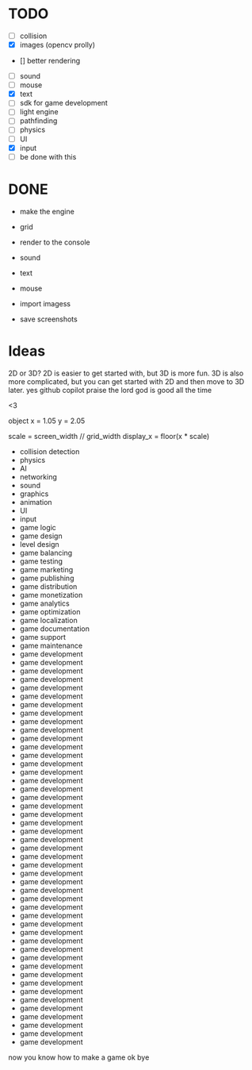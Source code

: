 # TODO
- [ ] collision
- [x] images (opencv prolly)
- [] better rendering
- [ ] sound
- [ ] mouse
- [x] text
- [ ] sdk for game development
- [ ] light engine
- [ ] pathfinding
- [ ] physics
- [ ] UI
- [x] input
- [ ] be done with this

# DONE

- make the engine
- grid
- render to the console


- sound
- text
- mouse
- import imagess
- save screenshots

# Ideas
2D or 3D? 2D is easier to get started with, but 3D is more fun. 3D is also more complicated, but you can get started with 2D and then move to 3D later.
yes github copilot
praise the lord
god is good
all the time

<3



object
x = 1.05
y = 2.05

scale = screen_width // grid_width
display_x = floor(x * scale)


- collision detection
- physics
- AI
- networking
- sound
- graphics
- animation
- UI
- input
- game logic
- game design
- level design
- game balancing
- game testing
- game marketing
- game publishing
- game distribution
- game monetization
- game analytics
- game optimization
- game localization
- game documentation
- game support
- game maintenance
- game development
- game development
- game development
- game development
- game development
- game development
- game development
- game development
- game development
- game development
- game development
- game development
- game development
- game development
- game development
- game development
- game development
- game development
- game development
- game development
- game development
- game development
- game development
- game development
- game development
- game development
- game development
- game development
- game development
- game development
- game development
- game development
- game development
- game development
- game development
- game development
- game development
- game development
- game development
- game development
- game development
- game development
- game development
- game development
- game development
- game development
- game development

now you know how to make a game
ok bye